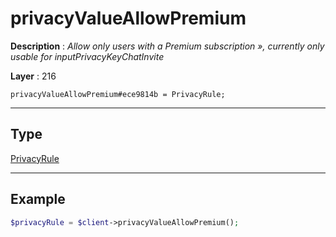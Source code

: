 # privacyValueAllowPremium

**Description** : *Allow only users with a Premium subscription &raquo;, currently only usable for inputPrivacyKeyChatInvite*

**Layer** : 216

```tl
privacyValueAllowPremium#ece9814b = PrivacyRule;
```

---

## Type

[PrivacyRule](type/PrivacyRule)

---

## Example

```php
$privacyRule = $client->privacyValueAllowPremium();
```